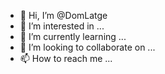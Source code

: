 - 👋 Hi, I’m @DomLatge
- 👀 I’m interested in ...
- 🌱 I’m currently learning ...
- 💞️ I’m looking to collaborate on ...
- 📫 How to reach me ...

<!---
DomLatge/DomLatge is a ✨ special ✨ repository because its `README.md` (this file) appears on your GitHub profile.
You can click the Preview link to take a look at your changes.
--->
